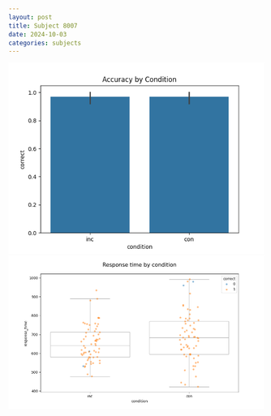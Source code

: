 ```yaml
---
layout: post
title: Subject 8007
date: 2024-10-03
categories: subjects
---
```


![](data/8007/run-2/8007_NF_acc.png)
![](data/8007/run-2/8007_NF_rt.png)
